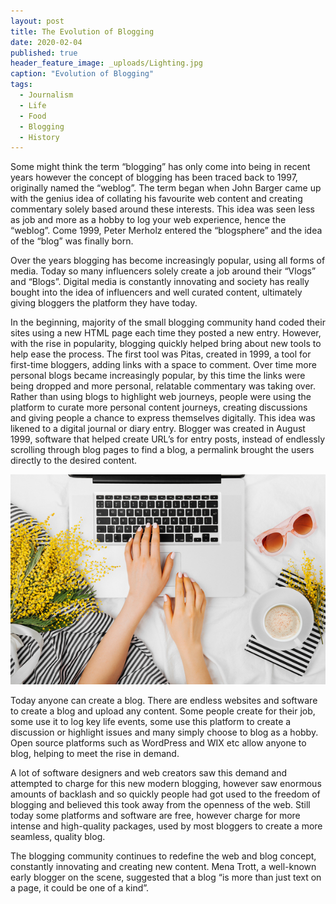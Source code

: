 ```yaml
---
layout: post
title: The Evolution of Blogging
date: 2020-02-04
published: true
header_feature_image: _uploads/Lighting.jpg
caption: "Evolution of Blogging"
tags:
  - Journalism
  - Life
  - Food
  - Blogging
  - History
---
```


Some might think the term “blogging” has only come into being in recent years however the concept of blogging has been traced back to 1997, originally named the “weblog”. The term began when John Barger came up with the genius idea of collating his favourite web content and creating commentary solely based around these interests. This idea was seen less as job and more as a hobby to log your web experience, hence the “weblog”. Come 1999, Peter Merholz entered the “blogsphere” and the idea of the “blog” was finally born.

Over the years blogging has become increasingly popular, using all forms of media. Today so many influencers solely create a job around their “Vlogs” and “Blogs”. Digital media is constantly innovating and society has really bought into the idea of influencers and well curated content, ultimately giving bloggers the platform they have today.

In the beginning, majority of the small blogging community hand coded their sites using a new HTML page each time they posted a new entry. However, with the rise in popularity, blogging quickly helped bring about new tools to help ease the process. The first tool was Pitas, created in 1999, a tool for first-time bloggers, adding links with a space to comment.
Over time more personal blogs became increasingly popular, by this time the links were being dropped and more personal, relatable commentary was taking over. Rather than using blogs to highlight web journeys, people were using the platform to curate more personal content journeys, creating discussions and giving people a chance to express themselves digitally. This idea was likened to a digital journal or diary entry. Blogger was created in August 1999, software that helped create URL’s for entry posts, instead of endlessly scrolling through blog pages to find a blog, a permalink brought the users directly to the desired content.  

[![Blogging](/_uploads/FT-Blogging-Income.jpg)](/_uploads/FT-Blogging-Income.jpg)

Today anyone can create a blog. There are endless websites and software to create a blog and upload any content. Some people create for their job, some use it to log key life events, some use this platform to create a discussion or highlight issues and many simply choose to blog as a hobby. Open source platforms such as WordPress and WIX etc allow anyone to blog, helping to meet the rise in demand.

A lot of software designers and web creators saw this demand and attempted to charge for this new modern blogging, however saw enormous amounts of backlash and so quickly people had got used to the freedom of blogging and believed this took away from the openness of the web. Still today some platforms and software are free, however charge for more intense and high-quality packages, used by most bloggers to create a more seamless, quality blog.

The blogging community continues to redefine the web and blog concept, constantly innovating and creating new content. Mena Trott, a well-known early blogger on the scene, suggested that a blog “is more than just text on a page, it could be one of a kind”.  
